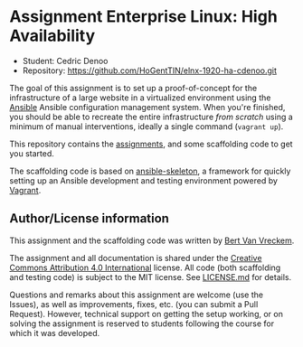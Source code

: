 # Assignment Enterprise Linux: High Availability

- Student: Cedric Denoo
- Repository: <https://github.com/HoGentTIN/elnx-1920-ha-cdenoo.git>

The goal of this assignment is to set up a proof-of-concept for the infrastructure of a large website in a virtualized environment using the [Ansible](https://ansible.com/) Ansible configuration management system. When you're finished, you should be able to recreate the entire infrastructure *from scratch* using a minimum of manual interventions, ideally a single command (`vagrant up`).

This repository contains the [assignments](assignment/), and some scaffolding code to get you started.

The scaffolding code is based on [ansible-skeleton](https://github.com/bertvv/ansible-skeleton), a framework for quickly setting up an Ansible development and testing environment powered by [Vagrant](https://vagrantup.com).

## Author/License information

This assignment and the scaffolding code was written by [Bert Van Vreckem](https://github.com/bertvv/).

The assignment and all documentation is shared under the [Creative Commons Attribution 4.0 International](http://creativecommons.org/licenses/by/4.0/) license. All code (both scaffolding and testing code) is subject to the MIT license. See [LICENSE.md](LICENSE.md) for details.

Questions and remarks about this assignment are welcome (use the Issues), as well as improvements, fixes, etc. (you can submit a Pull Request). However, technical support on getting the setup working, or on solving the assignment is reserved to students following the course for which it was developed.
